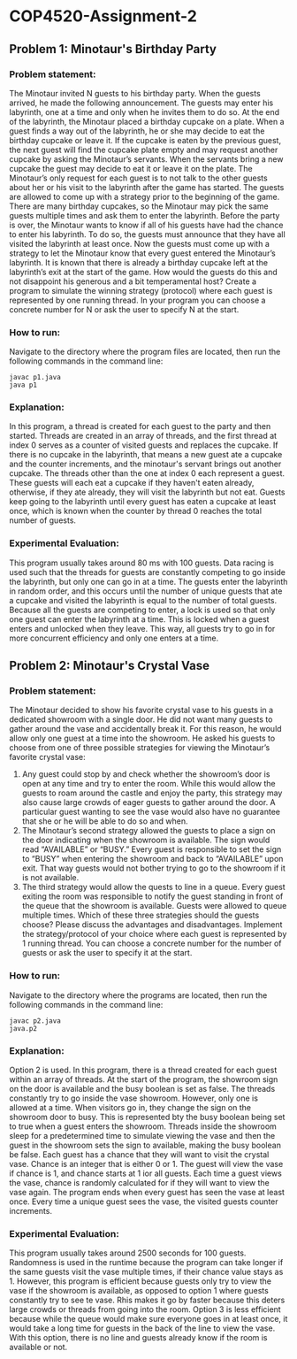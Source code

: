 # COP4520-Assignment-2

## Problem 1: Minotaur's Birthday Party

### Problem statement:

The Minotaur invited N guests to his birthday party. When the guests arrived, he made 
the following announcement. 
The guests may enter his labyrinth, one at a time and only when he invites them to do 
so. At the end of the labyrinth, the Minotaur placed a birthday cupcake on a plate. When 
a guest finds a way out of the labyrinth, he or she may decide to eat the birthday 
cupcake or leave it. If the cupcake is eaten by the previous guest, the next guest will find 
the cupcake plate empty and may request another cupcake by asking the Minotaur’s 
servants. When the servants bring a new cupcake the guest may decide to eat it or leave 
it on the plate. 
The Minotaur’s only request for each guest is to not talk to the other guests about her or 
his visit to the labyrinth after the game has started. The guests are allowed to come up 
with a strategy prior to the beginning of the game. There are many birthday cupcakes, so 
the Minotaur may pick the same guests multiple times and ask them to enter the 
labyrinth. Before the party is over, the Minotaur wants to know if all of his guests have 
had the chance to enter his labyrinth. To do so, the guests must announce that they have 
all visited the labyrinth at least once. 
Now the guests must come up with a strategy to let the Minotaur know that every guest 
entered the Minotaur’s labyrinth. It is known that there is already a birthday cupcake left 
at the labyrinth’s exit at the start of the game. How would the guests do this and not 
disappoint his generous and a bit temperamental host? 
Create a program to simulate the winning strategy (protocol) where each guest is 
represented by one running thread. In your program you can choose a concrete number 
for N or ask the user to specify N at the start. 

### How to run:

Navigate to the directory where the program files are located, then run the following commands in the command line:

```
javac p1.java
java p1
```

### Explanation:

In this program, a thread is created for each guest to the party and then started. Threads are created in an array of threads, and the first thread at index 0 serves as a counter of visited guests and replaces the cupcake. If there is no cupcake in the labyrinth, that means a new guest ate a cupcake and the counter increments, and the minotaur's servant brings out another cupcake.
The threads other than the one at index 0 each represent a guest. These guests will each eat a cupcake if they haven't eaten already, otherwise, if they ate already, they will visit the labyrinth but not eat. Guests keep going to the labyrinth until every guest has eaten a cupcake at least once, which is known when the counter by thread 0 reaches the total number of guests.

### Experimental Evaluation:

This program usually takes around 80 ms with 100 guests. Data racing is used such that the threads for guests are constantly competing to go inside the labyrinth, but only one can go in at a time. The guests enter the labyrinth in random order, and this occurs until the number of unique guests that ate a cupcake and visited the labyrinth
is equal to the number of total guests. Because all the guests are competing to enter, a lock is used so that only one guest can enter the labyrinth at a time. This is locked when a guest enters and unlocked when they leave. This way, all guests try to go in for more concurrent efficiency and only one enters at a time.

## Problem 2: Minotaur's Crystal Vase

### Problem statement:

The Minotaur decided to show his favorite crystal vase to his guests in a dedicated 
showroom with a single door. He did not want many guests to gather around the vase 
and accidentally break it. For this reason, he would allow only one guest at a time into 
the showroom. He asked his guests to choose from one of three possible strategies for 
viewing the Minotaur’s favorite crystal vase: 
1) Any guest could stop by and check whether the showroom’s door is open at any time 
and try to enter the room. While this would allow the guests to roam around the castle 
and enjoy the party, this strategy may also cause large crowds of eager guests to gather 
around the door. A particular guest wanting to see the vase would also have no 
guarantee that she or he will be able to do so and when. 
2) The Minotaur’s second strategy allowed the guests to place a sign on the door 
indicating when the showroom is available. The sign would read “AVAILABLE” or 
“BUSY.” Every guest is responsible to set the sign to “BUSY” when entering the 
showroom and back to “AVAILABLE” upon exit. That way guests would not bother trying 
to go to the showroom if it is not available. 
3) The third strategy would allow the quests to line in a queue. Every guest exiting the 
room was responsible to notify the guest standing in front of the queue that the 
showroom is available. Guests were allowed to queue multiple times. 
Which of these three strategies should the guests choose? Please discuss the advantages 
and disadvantages. 
Implement the strategy/protocol of your choice where each guest is represented by 1 
running thread. You can choose a concrete number for the number of guests or ask the 
user to specify it at the start. 

### How to run:

Navigate to the directory where the programs are located, then run the following commands in the command line:

```
javac p2.java
java.p2
```

### Explanation:

Option 2 is used. In this program, there is a thread created for each guest within an array of threads. At the start of the program, the showroom sign on the door is available and the busy boolean is set as false. The threads constantly try to go inside the vase showroom. However, only one is allowed at a time. When visitors go in, they change the sign on the showroom door to busy. This is represented bty the busy boolean being set to true when a guest enters the showroom.
Threads inside the showroom sleep for a predetermined time to simulate viewing the vase and then the guest in the showroom sets the sign to available, making the busy boolean be false. Each guest has a chance that they will want to visit the crystal vase. Chance is an integer that is either 0 or 1. The guest will view the vase if chance is 1, and chance starts at 1 ior all guests.
Each time a guest views the vase, chance is randomly calculated for if they will want to view the vase again. The program ends when every guest has seen the vase at least once. Every time a unique guest sees the vase, the visited guests counter increments.

### Experimental Evaluation:

This program usually takes around 2500 seconds for 100 guests. Randomness is used in the runtime because the program can take longer if the same guests visit the vase multiple times, if their chance value stays as 1. However, this program is efficient because guests only try to view the vase if the showroom is available, as opposed to option 1 where guests constantly try to see te vase. Rhis makes it go by faster because this deters large crowds or threads from going into the room. Option 3 is less efficient because while the queue would make sure everyone goes in at least once, it would take a long time for guests in the back of the line to view the vase.
With this option, there is no line and guests already know if the room is available or not.
